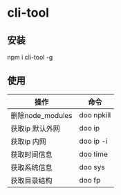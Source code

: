 # cli-tool

## 安装

npm i cli-tool -g

## 使用



| 操作             | 命令       |
| ---------------- | ---------- |
| 删除node_modules | doo npkill |
| 获取ip 默认外网  | doo ip     |
| 获取ip 内网      | doo ip -i  |
| 获取时间信息     | doo time   |
| 获取系统信息     | doo sys    |
| 获取目录结构     | doo fp     |

